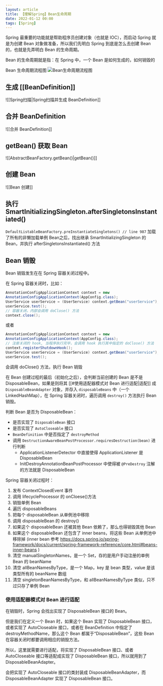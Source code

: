 ```yaml
---
layout: article  
title: 【理解Spring】Bean生命周期
date: 2022-01-12 00:00
tags: [Spring]
---
```


Spring 最重要的功能就是帮助程序员创建对象（也就是 IOC），而启动 Spring 就是为创建 Bean 对象做准备，所以我们先明白 Spring 到底是怎么去创建 Bean 的，也就是先弄明白 Bean 的生命周期。

Bean 的生命周期就是指：在 Spring 中，一个 Bean 是如何生成的，如何销毁的

Bean 生命周期流程图
![Bean生命周期流程图](./attachments/Bean生命周期-1641711003210.png)

## 生成 [[BeanDefinition]]

![[Spring扫描|Spring扫描并生成 BeanDefinition]]

## 合并 BeanDefinition

![[合并 BeanDefinition]]

## getBean() 获取 Bean
![[AbstractBeanFactory.getBean()|getBean()]]

## 创建 Bean
![[Bean 创建]]

## 执行 SmartInitializingSingleton.afterSingletonsInstantiated()
`DefaultListableBeanFactory.preInstantiateSingletons() // line 987`
加载了所有的非懒加载单例 Bean之后，找出继承 SmartInitializingSingleton 的Bean，并执行 afterSingletonsInstantiated() 方法

## Bean 销毁
Bean 销毁发生在在 Spring 容器关闭过程中。

在 Spring 容器关闭时，比如：
```java
AnnotationConfigApplicationContext context = new
AnnotationConfigApplicationContext(AppConfig.class);
UserService userService = (UserService) context.getBean("userService");
userService.test();
// 容器关闭，内部会调用 doClose() 方法
context.close();
```
或者
```java
AnnotationConfigApplicationContext context = new
AnnotationConfigApplicationContext(AppConfig.class);
// 注册关闭的 hook, 当程序执行完毕，会调用 hook 执行其中指定的 doClose() 方法
context.registerShutdownHook();
UserService userService = (UserService) context.getBean("userService");
userService.test();
```
会调用 doClose() 方法，执行 Bean 销毁


在 Bean 创建过程的最后（初始化之后），会判断当前创建的 Bean 是不是 DisposableBean，如果是则将其 [[#使用适配器模式对 Bean 进行适配|适配]] 成 `DisposableBeanAdapter` 对象，并存入 `disposableBeans` 中（一个 LinkedHashMap），在 Spring 容器关闭时，遍历调用 `destroy()` 方法执行 Bean 销毁。

判断 Bean 是否为 DisposableBean：
- 是否实现了 `DisposableBean` 接口
- 是否实现了 `AutoCloseable` 接口
- `BeanDefinition` 中是否指定了 `destroyMethod`
- 调用 `DestructionAwareBeanPostProcessor.requiresDestruction(bean)` 进行判断
    - ApplicationListenerDetector 中直接使得 ApplicationListener 是 DisposableBean
    - InitDestroyAnnotationBeanPostProcessor 中使得被 `@PreDestroy` 注解的方法就是 DisposableBean

Spring 容器关闭过程时：
1. 发布 ContextClosedEvent 事件
2. 调用 lifecycleProcessor 的 onCloese()方法
3. 销毁单例 Bean
4. 遍历 disposableBeans
5. 把每个 disposableBean 从单例池中移除
6. 调用 disposableBean 的 destroy()
7. 如果这个 disposableBean 还被其他 Bean 依赖了，那么也得销毁其他 Bean
8. 如果这个 disposableBean 还包含了 inner beans，将这些 Bean 从单例池中移除掉 (inner bean 参考 https://docs.spring.io/spring-framework/docs/current/spring-framework-reference/core.html#beans-inner-beans )
9. 清空 manualSingletonNames，是一个 Set，存的是用户手动注册的单例 Bean 的 beanName
10. 清空 allBeanNamesByType，是一个 Map，key 是 bean 类型，value 是该类型所有的 beanName 数组
11. 清空 singletonBeanNamesByType，和 allBeanNamesByType 类似，只不过只存了单例 Bean

### 使用适配器模式对 Bean 进行适配

在销毁时，Spring 会找出实现了 DisposableBean 接口的 Bean。

但是我们在定义一个 Bean 时，如果这个 Bean 实现了 DisposableBean 接口，或者实现了 AutoCloseable 接口，或者在 BeanDefinition 中指定了 destroyMethodName，那么这个 Bean 都属于“DisposableBean”，这些 Bean 在容器关闭时都要调用相应的销毁方法。

所以，这里就需要进行适配，将实现了 DisposableBean 接口、或者 AutoCloseable 接口等适配成实现了 DisposableBean 接口，所以就用到了 DisposableBeanAdapter。

会把实现了 AutoCloseable 接口的类封装成 DisposableBeanAdapter，而 DisposableBeanAdapter 实现了 DisposableBean 接口。